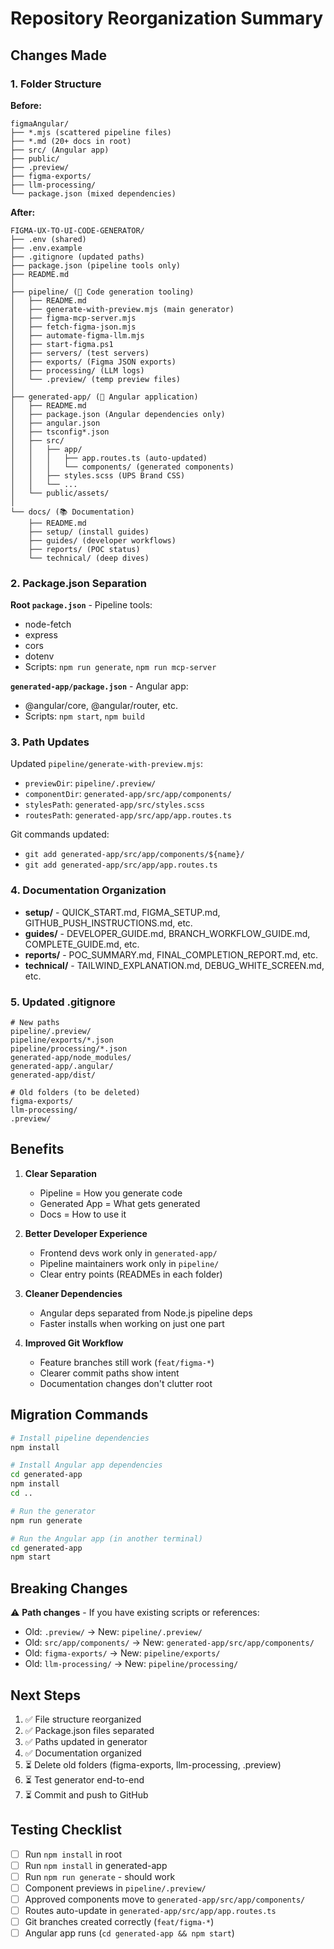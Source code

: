 # Repository Reorganization Summary

## Changes Made

### 1. Folder Structure

**Before:**
```
figmaAngular/
├── *.mjs (scattered pipeline files)
├── *.md (20+ docs in root)
├── src/ (Angular app)
├── public/
├── .preview/
├── figma-exports/
├── llm-processing/
└── package.json (mixed dependencies)
```

**After:**
```
FIGMA-UX-TO-UI-CODE-GENERATOR/
├── .env (shared)
├── .env.example
├── .gitignore (updated paths)
├── package.json (pipeline tools only)
├── README.md
│
├── pipeline/ (🔧 Code generation tooling)
│   ├── README.md
│   ├── generate-with-preview.mjs (main generator)
│   ├── figma-mcp-server.mjs
│   ├── fetch-figma-json.mjs
│   ├── automate-figma-llm.mjs
│   ├── start-figma.ps1
│   ├── servers/ (test servers)
│   ├── exports/ (Figma JSON exports)
│   ├── processing/ (LLM logs)
│   └── .preview/ (temp preview files)
│
├── generated-app/ (🎨 Angular application)
│   ├── README.md
│   ├── package.json (Angular dependencies only)
│   ├── angular.json
│   ├── tsconfig*.json
│   ├── src/
│   │   ├── app/
│   │   │   ├── app.routes.ts (auto-updated)
│   │   │   └── components/ (generated components)
│   │   ├── styles.scss (UPS Brand CSS)
│   │   └── ...
│   └── public/assets/
│
└── docs/ (📚 Documentation)
    ├── README.md
    ├── setup/ (install guides)
    ├── guides/ (developer workflows)
    ├── reports/ (POC status)
    └── technical/ (deep dives)
```

### 2. Package.json Separation

**Root `package.json`** - Pipeline tools:
- node-fetch
- express  
- cors
- dotenv
- Scripts: `npm run generate`, `npm run mcp-server`

**`generated-app/package.json`** - Angular app:
- @angular/core, @angular/router, etc.
- Scripts: `npm start`, `npm build`

### 3. Path Updates

Updated `pipeline/generate-with-preview.mjs`:
- `previewDir`: `pipeline/.preview/`
- `componentDir`: `generated-app/src/app/components/`
- `stylesPath`: `generated-app/src/styles.scss`
- `routesPath`: `generated-app/src/app/app.routes.ts`

Git commands updated:
- `git add generated-app/src/app/components/${name}/`
- `git add generated-app/src/app/app.routes.ts`

### 4. Documentation Organization

- **setup/** - QUICK_START.md, FIGMA_SETUP.md, GITHUB_PUSH_INSTRUCTIONS.md, etc.
- **guides/** - DEVELOPER_GUIDE.md, BRANCH_WORKFLOW_GUIDE.md, COMPLETE_GUIDE.md, etc.
- **reports/** - POC_SUMMARY.md, FINAL_COMPLETION_REPORT.md, etc.
- **technical/** - TAILWIND_EXPLANATION.md, DEBUG_WHITE_SCREEN.md, etc.

### 5. Updated .gitignore

```ignore
# New paths
pipeline/.preview/
pipeline/exports/*.json
pipeline/processing/*.json
generated-app/node_modules/
generated-app/.angular/
generated-app/dist/

# Old folders (to be deleted)
figma-exports/
llm-processing/
.preview/
```

## Benefits

1. **Clear Separation**
   - Pipeline = How you generate code
   - Generated App = What gets generated
   - Docs = How to use it

2. **Better Developer Experience**
   - Frontend devs work only in `generated-app/`
   - Pipeline maintainers work only in `pipeline/`
   - Clear entry points (READMEs in each folder)

3. **Cleaner Dependencies**
   - Angular deps separated from Node.js pipeline deps
   - Faster installs when working on just one part

4. **Improved Git Workflow**
   - Feature branches still work (`feat/figma-*`)
   - Clearer commit paths show intent
   - Documentation changes don't clutter root

## Migration Commands

```bash
# Install pipeline dependencies
npm install

# Install Angular app dependencies
cd generated-app
npm install
cd ..

# Run the generator
npm run generate

# Run the Angular app (in another terminal)
cd generated-app
npm start
```

## Breaking Changes

⚠️ **Path changes** - If you have existing scripts or references:
- Old: `.preview/` → New: `pipeline/.preview/`
- Old: `src/app/components/` → New: `generated-app/src/app/components/`
- Old: `figma-exports/` → New: `pipeline/exports/`
- Old: `llm-processing/` → New: `pipeline/processing/`

## Next Steps

1. ✅ File structure reorganized
2. ✅ Package.json files separated
3. ✅ Paths updated in generator
4. ✅ Documentation organized
5. ⏳ Delete old folders (figma-exports, llm-processing, .preview)
6. ⏳ Test generator end-to-end
7. ⏳ Commit and push to GitHub

## Testing Checklist

- [ ] Run `npm install` in root
- [ ] Run `npm install` in generated-app
- [ ] Run `npm run generate` - should work
- [ ] Component previews in `pipeline/.preview/`
- [ ] Approved components move to `generated-app/src/app/components/`
- [ ] Routes auto-update in `generated-app/src/app/app.routes.ts`
- [ ] Git branches created correctly (`feat/figma-*`)
- [ ] Angular app runs (`cd generated-app && npm start`)
